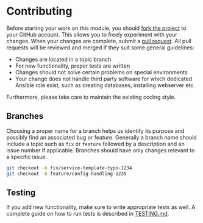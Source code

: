 # Contributing

<!--
A roadmap of this project is located at https://github.com/Icinga/ansible-icinga2/milestones. Please consider
this roadmap when you start contributing to the project.
-->

Before starting your work on this module, you should [fork the project] to your GitHub account. This allows you to
freely experiment with your changes. When your changes are complete, submit a [pull request]. All pull requests will be
reviewed and merged if they suit some general guidelines:

* Changes are located in a topic branch
* For new functionality, proper tests are written
* Changes should not solve certain problems on special environments
* Your change does not handle third party software for which dedicated Ansible role exist, such as creating databases, installing webserver etc.

Furthermore, please take care to maintain the existing coding style.

## Branches

Choosing a proper name for a branch helps us identify its purpose and possibly find an associated bug or feature.
Generally a branch name should include a topic such as `fix` or `feature` followed by a description and an issue number
if applicable. Branches should have only changes relevant to a specific issue.

```bash
git checkout -b fix/service-template-typo-1234
git checkout -b feature/config-handling-1235
```

## Testing

If you add new functionality, make sure to write appropriate tests as well. A complete guide on how to run tests is
described in [TESTING.md](TESTING.md).

[fork the project]: https://help.github.com/articles/fork-a-repo/
[pull request]: https://help.github.com/articles/using-pull-requests/
